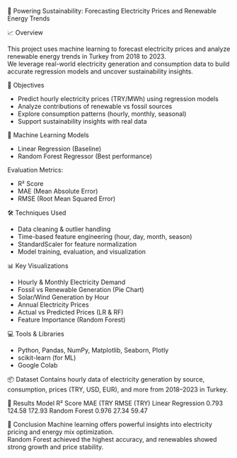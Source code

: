🔌 Powering Sustainability: Forecasting Electricity Prices and Renewable Energy Trends

📈 Overview

This project uses machine learning to forecast electricity prices and analyze renewable energy trends in Turkey from 2018 to 2023.  
We leverage real-world electricity generation and consumption data to build accurate regression models and uncover sustainability insights.

🎯 Objectives
- Predict hourly electricity prices (TRY/MWh) using regression models
- Analyze contributions of renewable vs fossil sources
- Explore consumption patterns (hourly, monthly, seasonal)
- Support sustainability insights with real data

🧠 Machine Learning Models
- Linear Regression (Baseline)
- Random Forest Regressor (Best performance)

Evaluation Metrics:
- R² Score
- MAE (Mean Absolute Error)
- RMSE (Root Mean Squared Error)

🛠️ Techniques Used
- Data cleaning & outlier handling
- Time-based feature engineering (hour, day, month, season)
- StandardScaler for feature normalization
- Model training, evaluation, and visualization

📊 Key Visualizations
- Hourly & Monthly Electricity Demand
- Fossil vs Renewable Generation (Pie Chart)
- Solar/Wind Generation by Hour
- Annual Electricity Prices
- Actual vs Predicted Prices (LR & RF)
- Feature Importance (Random Forest)

💻 Tools & Libraries
- Python, Pandas, NumPy, Matplotlib, Seaborn, Plotly
- scikit-learn (for ML)
- Google Colab

📦 Dataset
Contains hourly data of electricity generation by source, consumption, prices (TRY, USD, EUR), and more from 2018–2023 in Turkey.

🧩 Results
Model	                       R² Score	        MAE (TRY       RMSE (TRY)
Linear Regression	            0.793	           124.58	         172.93
Random Forest             	  0.976            27.34	         59.47

📌 Conclusion
Machine learning offers powerful insights into electricity pricing and energy mix optimization.  
Random Forest achieved the highest accuracy, and renewables showed strong growth and price stability.

